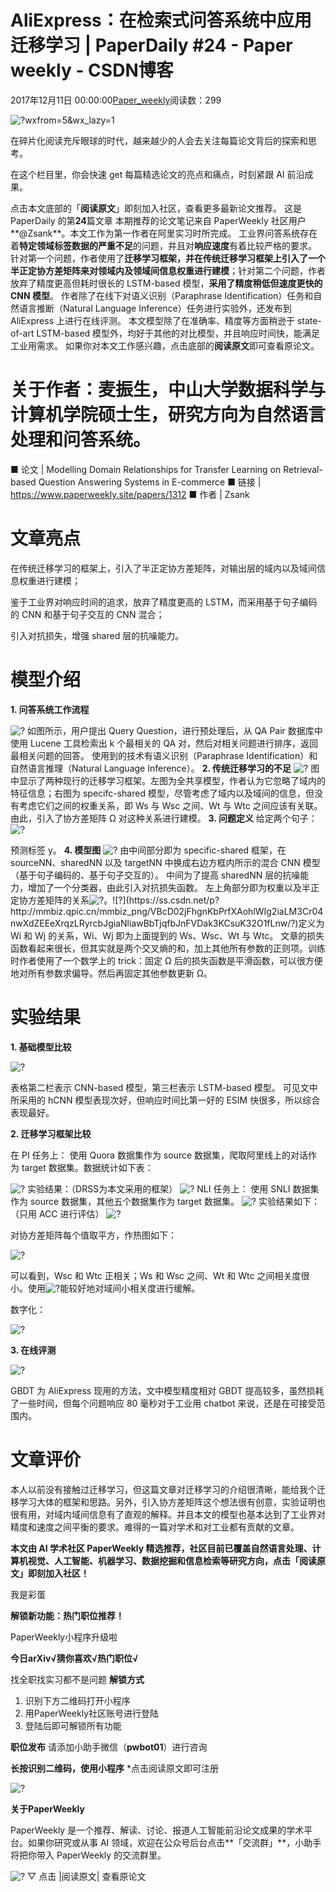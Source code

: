 
# AliExpress：在检索式问答系统中应用迁移学习 | PaperDaily \#24 - Paper weekly - CSDN博客


2017年12月11日 00:00:00[Paper_weekly](https://me.csdn.net/c9Yv2cf9I06K2A9E)阅读数：299



![?wxfrom=5&wx_lazy=1](https://ss.csdn.net/p?http://mmbiz.qpic.cn/mmbiz_jpg/VBcD02jFhgl7VHx00TkzicBMAfz1dFT8icD4HwmJZpt0Jiccw6ns7c3co7MpZslIia8VAuZicUTSuoPaq6hE4KbxWPg/?wxfrom=5&wx_lazy=1)

在碎片化阅读充斥眼球的时代，越来越少的人会去关注每篇论文背后的探索和思考。

在这个栏目里，你会快速 get 每篇精选论文的亮点和痛点，时刻紧跟 AI 前沿成果。

点击本文底部的「**阅读原文**」即刻加入社区，查看更多最新论文推荐。
这是 PaperDaily 的第**24**篇文章
本期推荐的论文笔记来自 PaperWeekly 社区用户**@Zsank**。本文工作为第一作者在阿里实习时所完成。
工业界问答系统存在着**特定领域标签数据的严重不足**的问题，并且对**响应速度**有着比较严格的要求。
针对第一个问题，作者使用了**迁移学习框架，并在传统迁移学习框架上引入了一个半正定协方差矩阵来对领域内及领域间信息权重进行建模**；针对第二个问题，作者放弃了精度更高但耗时很长的 LSTM-based 模型，**采用了精度稍低但速度更快的 CNN 模型**。
作者除了在线下对语义识别（Paraphrase Identification）任务和自然语言推断（Natural Language Inference）任务进行实验外，还发布到 AliExpress 上进行在线评测。
本文模型除了在准确率、精度等方面稍逊于 state-of-art LSTM-based 模型外，均好于其他的对比模型，并且响应时间快，能满足工业用需求。
如果你对本文工作感兴趣，点击底部的**阅读原文**即可查看原论文。
# 关于作者：麦振生，中山大学数据科学与计算机学院硕士生，研究方向为自然语言处理和问答系统。

■ 论文 | Modelling Domain Relationships for Transfer Learning on Retrieval-based Question Answering Systems in E-commerce
■ 链接 | https://www.paperweekly.site/papers/1312
■ 作者 | Zsank

# 文章亮点

在传统迁移学习的框架上，引入了半正定协方差矩阵，对输出层的域内以及域间信息权重进行建模；

鉴于工业界对响应时间的追求，放弃了精度更高的 LSTM，而采用基于句子编码的 CNN 和基于句子交互的 CNN 混合；

引入对抗损失，增强 shared 层的抗噪能力。


# 模型介绍

**1. 问答系统工作流程**

![?](https://ss.csdn.net/p?https://mmbiz.qpic.cn/mmbiz_png/VBcD02jFhgnKbPrfXAohlWIg2iaLM3Cr0duwzichyMY1uOTdZQcdTr9Htk4d5FppiaOZ7OichGo69QbZeRiaHPGCY1A/?)
如图所示，用户提出 Query Question，进行预处理后，从 QA Pair 数据库中使用 Lucene 工具检索出 k 个最相关的 QA 对，然后对相关问题进行排序，返回最相关问题的回答。 使用到的技术有语义识别（Paraphrase Identification）和自然语言推理（Natural Language Inference）。
**2. 传统迁移学习的不足**
![?](https://ss.csdn.net/p?https://mmbiz.qpic.cn/mmbiz_png/VBcD02jFhgnKbPrfXAohlWIg2iaLM3Cr0pAbJRuwWo48tgibwZMbHMmMTAsFIiajRn0ntGocwib429dufOZic4ibA2JQ/?)
图中显示了两种现行的迁移学习框架。左图为全共享模型，作者认为它忽略了域内的特征信息；右图为 specifc-shared 模型，尽管考虑了域内以及域间的信息，但没有考虑它们之间的权重关系，即 Ws 与 Wsc 之间、Wt 与 Wtc 之间应该有关联。由此，引入了协方差矩阵 Ω 对这种关系进行建模。
**3. 问题定义**
给定两个句子：
![?](https://ss.csdn.net/p?http://mmbiz.qpic.cn/mmbiz_png/VBcD02jFhgnKbPrfXAohlWIg2iaLM3Cr0T6wZCmppsicHTstd5Yjd6eCiaVD7RI2zMicl2O3GuAPf27SnZiarmHTtYQ/?)

预测标签 y。
**4. 模型图**
![?](https://ss.csdn.net/p?https://mmbiz.qpic.cn/mmbiz_png/VBcD02jFhgnKbPrfXAohlWIg2iaLM3Cr0ayzYsqnxlSoTHKMicbLKEtNpkUQfwvkmicABA08hhy40Qia62wzics3HvA/?)
由中间部分即为 specific-shared 框架，在 sourceNN、sharedNN 以及 targetNN 中换成右边方框内所示的混合 CNN 模型（基于句子编码的、基于句子交互的）。
中间为了提高 sharedNN 层的抗噪能力，增加了一个分类器，由此引入对抗损失函数。
左上角部分即为权重以及半正定协方差矩阵的关系![?](https://ss.csdn.net/p?http://mmbiz.qpic.cn/mmbiz_png/VBcD02jFhgnKbPrfXAohlWIg2iaLM3Cr0a2DPxk16ryWzH5J1eML8HCu85prLQibGGiaJykZdVQAhMicicYKV0ATPkg/?)。![?](https://ss.csdn.net/p?http://mmbiz.qpic.cn/mmbiz_png/VBcD02jFhgnKbPrfXAohlWIg2iaLM3Cr04nwXdZEEeXrqzLRyrcbJgiaNliawBbTjqfbJnFVDak3KCsuK32O1fLnw/?)定义为 Wi 和 Wj 的关系，Wi、Wj 即为上面提到的 Ws、Wsc、Wt 与 Wtc。
文章的损失函数看起来很长，但其实就是两个交叉熵的和，加上其他所有参数的正则项。训练时作者使用了一个数学上的 trick：固定 Ω 后的损失函数是平滑函数，可以很方便地对所有参数求偏导。然后再固定其他参数更新 Ω。

# 实验结果

**1. 基础模型比较**

![?](https://ss.csdn.net/p?https://mmbiz.qpic.cn/mmbiz_png/VBcD02jFhgnKbPrfXAohlWIg2iaLM3Cr0h36okQMpP2EYzKEibw9n0DpYcHDUmzmNjglEPWqFzMiaACO8rSGau1UQ/?)

表格第二栏表示 CNN-based 模型，第三栏表示 LSTM-based 模型。 可见文中所采用的 hCNN 模型表现次好，但响应时间比第一好的 ESIM 快很多，所以综合表现最好。

**2. 迁移学习框架比较**

在 PI 任务上： 使用 Quora 数据集作为 source 数据集，爬取阿里线上的对话作为 target 数据集。数据统计如下表：

![?](https://ss.csdn.net/p?https://mmbiz.qpic.cn/mmbiz_png/VBcD02jFhgnKbPrfXAohlWIg2iaLM3Cr0sED8vN9eEPosHQB1AiaTVEY1icKGf5E0lqiaqnsV9ia1G5aGmlk68ciawhQ/?)
实验结果：（DRSS为本文采用的框架）
![?](https://ss.csdn.net/p?https://mmbiz.qpic.cn/mmbiz_png/VBcD02jFhgnKbPrfXAohlWIg2iaLM3Cr04Slb3LwWGu5vALWXj40aGblicJrwlTpFGNGDTKfVcNpibIXlUicT4wPMQ/?)
NLI 任务上： 使用 SNLI 数据集作为 source 数据集，其他五个数据集作为 target 数据集。
![?](https://ss.csdn.net/p?https://mmbiz.qpic.cn/mmbiz_png/VBcD02jFhgnKbPrfXAohlWIg2iaLM3Cr0AUtDRe4fYlQibXCHKlpPmibOfdXOjYYofU6Vwg831tAqMtkv8k7pKQIA/?)
实验结果如下：（只用 ACC 进行评估）
![?](https://ss.csdn.net/p?https://mmbiz.qpic.cn/mmbiz_png/VBcD02jFhgnKbPrfXAohlWIg2iaLM3Cr0Qf3lRzEYRfuu5m9b9PavDtGfPT1MTJFFqBCpzwZtQTObhp9DcV2AFw/?)

对协方差矩阵每个值取平方，作热图如下：

![?](https://ss.csdn.net/p?https://mmbiz.qpic.cn/mmbiz_png/VBcD02jFhgnKbPrfXAohlWIg2iaLM3Cr0ZkmaXdWVvzkkg1ibTDXL9PaFUaciavicD2kIAJ20ZqgqKPyxLc3AjF9nQ/?)

可以看到，Wsc 和 Wtc 正相关；Ws 和 Wsc 之间、Wt 和 Wtc 之间相关度很小。使用![?](https://ss.csdn.net/p?http://mmbiz.qpic.cn/mmbiz_png/VBcD02jFhgnKbPrfXAohlWIg2iaLM3Cr0a2DPxk16ryWzH5J1eML8HCu85prLQibGGiaJykZdVQAhMicicYKV0ATPkg/?)能较好地对域间小相关度进行缓解。

数字化：

![?](https://ss.csdn.net/p?https://mmbiz.qpic.cn/mmbiz_png/VBcD02jFhgnKbPrfXAohlWIg2iaLM3Cr0ZtVPUE1PKsW2QIgYes5KTGqeS2X6bCTJn5ohycSbf3kHIWKNwTiab0Q/?)

**3. 在线评测**

![?](https://ss.csdn.net/p?https://mmbiz.qpic.cn/mmbiz_png/VBcD02jFhgnKbPrfXAohlWIg2iaLM3Cr0pP6l0jnX3IuajBpcsLzXEfaZ5rGa5VYQ06ae0NMqX74SqrRdlEEVyg/?)

GBDT 为 AliExpress 现用的方法，文中模型精度相对 GBDT 提高较多，虽然损耗了一些时间，但每个问题响应 80 毫秒对于工业用 chatbot 来说，还是在可接受范围内。

# 文章评价

本人以前没有接触过迁移学习，但这篇文章对迁移学习的介绍很清晰，能给我个迁移学习大体的框架和思路。另外，引入协方差矩阵这个想法很有创意，实验证明也很有用，对域内域间信息有了直观的解释。并且本文的模型也基本达到了工业界对精度和速度之间平衡的要求。难得的一篇对学术和对工业都有贡献的文章。

**本文由 AI 学术社区 PaperWeekly 精选推荐，社区目前已覆盖自然语言处理、计算机视觉、人工智能、机器学习、数据挖掘和信息检索等研究方向，点击「****阅读原文****」即刻加入社区！**

我是彩蛋

**解锁新功能：热门职位推荐！**

PaperWeekly小程序升级啦

**今日arXiv√猜你喜欢√****热门职位****√**

找全职找实习都不是问题
**解锁方式**
1. 识别下方二维码打开小程序
2. 用PaperWeekly社区账号进行登陆
3. 登陆后即可解锁所有功能

**职位发布**
请添加小助手微信（**pwbot01**）进行咨询

**长按识别二维码，使用小程序**
*点击阅读原文即可注册

![?](https://ss.csdn.net/p?http://mmbiz.qpic.cn/mmbiz_jpg/VBcD02jFhgnwLopkg177jgoQCbq2j2UJqSZOScYnsaSZf7ibXORdFOUEicycYycARG6V9pvHMyY7jYpdZFKpxcSQ/?)


**关于PaperWeekly**

PaperWeekly 是一个推荐、解读、讨论、报道人工智能前沿论文成果的学术平台。如果你研究或从事 AI 领域，欢迎在公众号后台点击**「交流群」**，小助手将把你带入 PaperWeekly 的交流群里。

![?](https://ss.csdn.net/p?https://mmbiz.qpic.cn/mmbiz_gif/VBcD02jFhgl9qrwuXS7D8F2ZLyZNmqfWibCVlSbGBVCrd80blia0iaiaKuVk5p1tWP8tCaIiaYxiaQwiacIOlu9yOw6Mg/?)
▽ 点击 |阅读原文| 查看原论文



